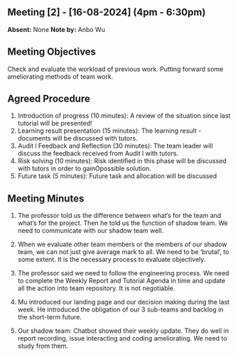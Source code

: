 ## Meeting [2] - [16-08-2024] (4pm - 6:30pm)

**Absent:**
None
**Note by:**
Anbo Wu

## Meeting Objectives
Check and evaluate the workload of previous work. Putting forward some ameliorating methods of team work.

## Agreed Procedure
1. Introduction of progress (10 minutes): A review of the situation since last tutorial will be presented!
2. Learning result presentation (15 minutes): The learning result - documents will be discussed with tutors.
3. Audit l Feedback and Reflection (30 minutes): The team leader will discuss the feedback received from Audit l with tutors.
4. Risk solving (10 minutes): Risk identified in this phase will be discussed with tutors in order to gainOpossible solution.
5. Future task (5 minutes): Future task and allocation will be discussed

## Meeting Minutes
1. The professor told us the difference between what’s for the team and what’s for the project. Then he told us the function of shadow team. We need to communicate with our shadow team well.

2. When we evaluate other team members or the members of our shadow team, we can not just give average mark to all. We need to be ‘brutal’, to some extent. It is the necessary process to evaluate objectively.

3. The professor said we need to follow the engineering process. We need to complete the Weekly Report and Tutorial Agenda in time and update all the action into team repository. It is not negotiable.

4. Mu introduced our landing page and our decision making during the last week. He introduced the obligation of our 3 sub-teams and backlog in the short-term future.

5. Our shadow team: Chatbot showed their weekly update. They do well in report recording, issue interacting and coding ameliorating. We need to study from them.

